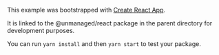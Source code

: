 This example was bootstrapped with [Create React App](https://github.com/facebook/create-react-app).

It is linked to the @unmanaged/react package in the parent directory for development purposes.

You can run `yarn install` and then `yarn start` to test your package.
